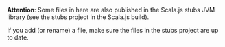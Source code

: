 **Attention**: Some files in here are also published in the Scala.js stubs JVM library (see the stubs project in the Scala.js build).

If you add (or rename) a file, make sure the files in the stubs project are up to date.

